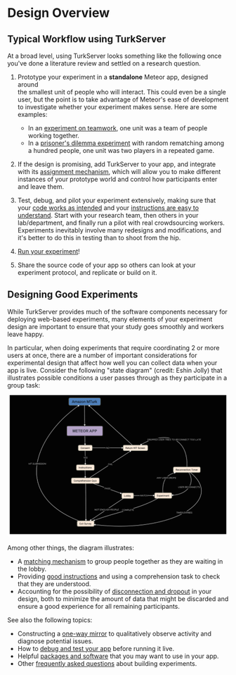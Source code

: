 # Design Overview

## Typical Workflow using TurkServer

[cm]: https://github.com/TurkServer/CrowdMapper 
[pd]: https://github.com/TurkServer/long-run-cooperation

At a broad level, using TurkServer looks something like the following once 
you've done a literature review and settled on a research question.  

1. Prototype your experiment in a **standalone** Meteor app, designed around  
the smallest unit of people who will interact. This could even be a single 
user, but the point is to take advantage of Meteor's ease of development to 
investigate whether your experiment makes sense. Here are some examples:
 
    - In an [experiment on teamwork][cm], one unit was a team of people 
    working together.      
    - In a [prisoner's dilemma experiment][pd] with random rematching among a
     hundred people, one unit was two players in a repeated game.            

2. If the design is promising, add TurkServer to your app, and integrate with
its [assignment mechanism](../arch/world-assignment.md), which will allow you to make
different instances of your prototype world and control how participants 
enter and leave them.

3. Test, debug, and pilot your experiment extensively, making sure that your 
[code works as intended](debugging.md) and your [instructions are easy to 
understand](good-instructions.md). Start with your research team, then others in
your lab/department, and finally run a pilot with real crowdsourcing workers.
Experiments inevitably involve many redesigns and modifications, and it's 
better to do this in testing than to shoot from the hip.

4. [Run your experiment](../launching/launching.md)!

5. Share the source code of your app so others can look at your experiment 
protocol, and replicate or build on it.

## Designing Good Experiments

While TurkServer provides much of the software components necessary
for deploying web-based experiments, many elements of your 
experiment design are important to ensure that your study goes smoothly and 
workers leave happy.

In particular, when doing experiments that require coordinating 2 or more users
at once, there are a number of important considerations for experimental design
that affect how well you can collect data when your app is live. Consider the
following "state diagram" (credit: Eshin Jolly) that illustrates possible 
conditions a user passes through as they participate in a group task:   

![example flow](/img/design/experiment-flow.png)
   
Among other things, the diagram illustrates:
   
- A [matching mechanism](assigning.md) to group people together as 
they are waiting in the lobby.
- Providing [good instructions](good-instructions.md) and using a comprehension 
task to check that they are understood.
- Accounting for the possibility of [disconnection and dropout](disconnection.md)
in your design, both to minimize the amount of data that might be discarded 
and ensure a good experience for all remaining participants.

See also the following topics:
 
- Constructing a [one-way mirror](mirror.md) to qualitatively observe activity 
and diagnose potential issues.
- How to [debug and test your app](debugging.md) before running it live.
- Helpful [packages and software](software.md) that you may want to use in 
your app.
- Other [frequently asked questions](faq.md) about building experiments. 
        


